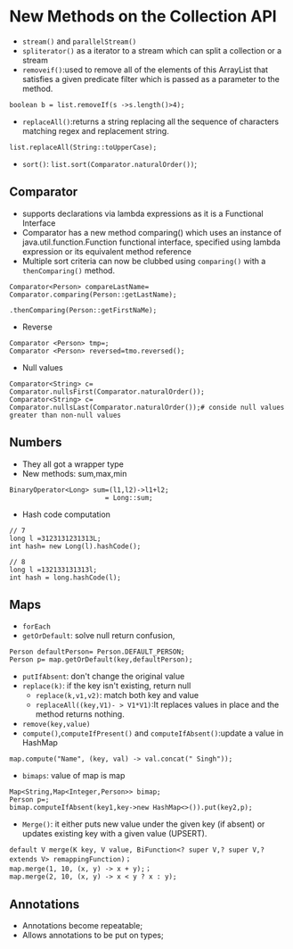 # New Methods on the Collection API
* `stream()` and `parallelStream()`
* `spliterator()` as a iterator to a stream which can split a collection or a stream
* `removeif()`:used to remove all of the elements of this ArrayList that satisfies a given predicate filter which is passed as a parameter to the method.
```
boolean b = list.removeIf(s ->s.length()>4);
```
* `replaceAll()`:returns a string replacing all the sequence of characters matching regex and replacement string.
```
list.replaceAll(String::toUpperCase);
```
* `sort()`: `list.sort(Comparator.naturalOrder())`;
## Comparator
* supports declarations via lambda expressions as it is a Functional Interface
* Comparator has a new method comparing() which uses an instance of java.util.function.Function functional interface, specified using lambda expression or its equivalent method reference
*  Multiple sort criteria can now be clubbed using `comparing()` with a `thenComparing()` method.

```
Comparator<Person> compareLastName= Comparator.comparing(Person::getLastName);
                                              .thenComparing(Person::getFirstNaMe);
```
* Reverse
```
Comparator <Person> tmp=;
Comparator <Person> reversed=tmo.reversed();
```

* Null values
```
Comparator<String> c= Comparator.nullsFirst(Comparator.naturalOrder());
Comparator<String> c= Comparator.nullsLast(Comparator.naturalOrder());# conside null values greater than non-null values
```

## Numbers
* They all got a wrapper type
* New methods: sum,max,min
```
BinaryOperator<Long> sum=(l1,l2)->l1+l2;
                        = Long::sum;
```
* Hash code computation
```
// 7
long l =3123131231313L;
int hash= new Long(l).hashCode();

// 8
long l =132133131313l;
int hash = long.hashCode(l);
```

## Maps
* `forEach`
* `getOrDefault`: solve null return confusion,
```
Person defaultPerson= Person.DEFAULT_PERSON;
Person p= map.getOrDefault(key,defaultPerson);
```
* `putIfAbsent`: don't change the original value
* `replace(k)`: if the key isn't existing, return null
  * `replace(k,v1,v2)`: match both key and value
  * `replaceAll((key,V1)- > V1*V1)`:It replaces values in place and the method returns nothing.
* `remove(key,value)`
* `compute()`,`computeIfPresent()` and `computeIfAbsent()`:update a value in HashMap
```
map.compute("Name", (key, val) -> val.concat(" Singh")); 
```
* `bimaps`: value of map is map
```
Map<String,Map<Integer,Person>> bimap;
Person p=;
bimap.computeIfAbsent(key1,key->new HashMap<>()).put(key2,p);
```
* `Merge()`: it either puts new value under the given key (if absent) or updates existing key with a given value (UPSERT).
```
default V merge(K key, V value, BiFunction<? super V,? super V,? extends V> remappingFunction)；
map.merge(1, 10, (x, y) -> x + y);；
map.merge(2, 10, (x, y) -> x < y ? x : y);
```

## Annotations
* Annotations become repeatable;
* Allows annotations to be put on types;
